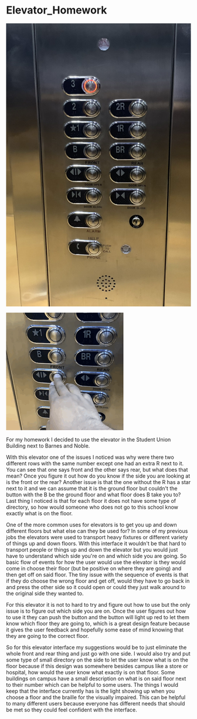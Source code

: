 # Elevator_Homework
![](Sub.jpg)

![](SubElevator.GIF)

For my homework I decided to use the elevator in the Student Union Building next to Barnes and Noble.

With this elevator one of the issues I noticed was why were there two different rows with the same number except one had an extra R next to it. You can see that one says front and the other says rear, but what does that mean? Once you figure it out how do you know if the side you are looking at is the front or the rear? Another issue is that the one without the R has a star next to it and we can assume that it is the ground floor but couldn't the button with the B be the ground floor and what floor does B take you to? Last thing I noticed is that for each floor it does not have some type of directory, so how would someone who does not go to this school know exactly what is on the floor. 

One of the more common uses for elevators is to get you up and down different floors but what else can they be used for? In some of my previous jobs the elevators were used to transport heavy fixtures or different variety of things up and down floors. With this interface it wouldn't be that hard to transport people or things up and down the elevator but you would just have to understand which side you're on and which side you are going. So basic flow of events for how the user would use the elevator is they would come in choose their floor (but be positive on where they are going) and then get off on said floor. The tiny issue with the sequence of events is that if they do choose the wrong floor and get off, would they have to go back in and press the other side so it could open or could they just walk around to the original side they wanted to.

For this elevator it is not to hard to try and figure out how to use but the only issue is to figure out which side you are on. Once the user figures out how to use it they can push the button and the button will light up red to let them know which floor they are going to, which is a great design feature because it gives the user feedback and hopefully some ease of mind knowing that they are going to the correct floor.

So for this elevator interface my suggestions would be to just eliminate the whole front and rear thing and just go with one side. I would also try and put some type of small directory on the side to let the user know what is on the floor because if this design was somewhere besides campus like a store or hospital, how would the user know what exactly is on that floor. Some buildings on campus have a small description on what is on said floor next to their number which can be helpful to some users. The things I would keep that the interface currently has is the light showing up when you choose a floor and the braille for the visually impaired. This can be helpful to many different users because everyone has different needs that should be met so they could feel confident with the interface. 
